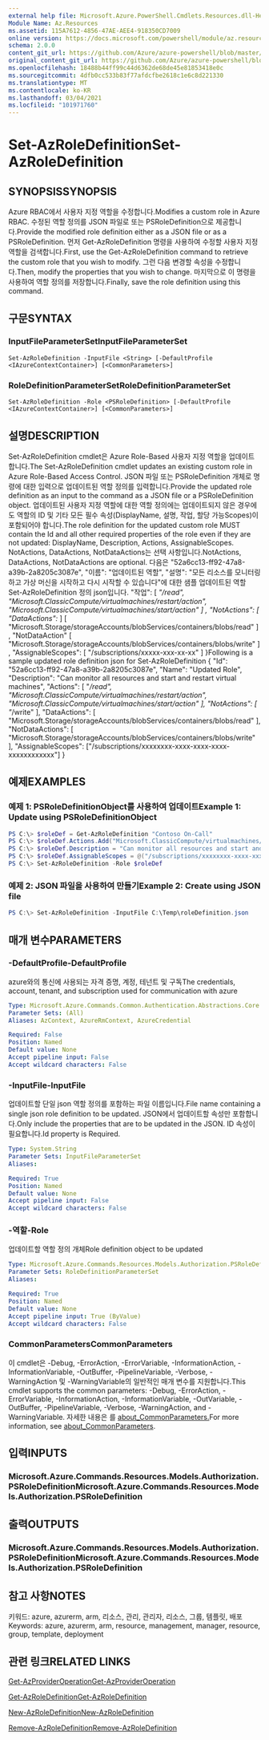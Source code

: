 ```yaml
---
external help file: Microsoft.Azure.PowerShell.Cmdlets.Resources.dll-Help.xml
Module Name: Az.Resources
ms.assetid: 115A7612-4856-47AE-AEE4-918350CD7009
online version: https://docs.microsoft.com/powershell/module/az.resources/set-azroledefinition
schema: 2.0.0
content_git_url: https://github.com/Azure/azure-powershell/blob/master/src/Resources/Resources/help/Set-AzRoleDefinition.md
original_content_git_url: https://github.com/Azure/azure-powershell/blob/master/src/Resources/Resources/help/Set-AzRoleDefinition.md
ms.openlocfilehash: 18488b44ff99c44d6362de68de45e81853418e0c
ms.sourcegitcommit: 4dfb0cc533b83f77afdcfbe2618c1e6c8d221330
ms.translationtype: MT
ms.contentlocale: ko-KR
ms.lasthandoff: 03/04/2021
ms.locfileid: "101971760"
---
```

# <span data-ttu-id="f83a8-101">Set-AzRoleDefinition</span><span class="sxs-lookup"><span data-stu-id="f83a8-101">Set-AzRoleDefinition</span></span>

## <span data-ttu-id="f83a8-102">SYNOPSIS</span><span class="sxs-lookup"><span data-stu-id="f83a8-102">SYNOPSIS</span></span>
<span data-ttu-id="f83a8-103">Azure RBAC에서 사용자 지정 역할을 수정합니다.</span><span class="sxs-lookup"><span data-stu-id="f83a8-103">Modifies a custom role in Azure RBAC.</span></span>
<span data-ttu-id="f83a8-104">수정된 역할 정의를 JSON 파일로 또는 PSRoleDefinition으로 제공합니다.</span><span class="sxs-lookup"><span data-stu-id="f83a8-104">Provide the modified role definition either as a JSON file or as a PSRoleDefinition.</span></span>
<span data-ttu-id="f83a8-105">먼저 Get-AzRoleDefinition 명령을 사용하여 수정할 사용자 지정 역할을 검색합니다.</span><span class="sxs-lookup"><span data-stu-id="f83a8-105">First, use the Get-AzRoleDefinition command to retrieve the custom role that you wish to modify.</span></span>
<span data-ttu-id="f83a8-106">그런 다음 변경할 속성을 수정합니다.</span><span class="sxs-lookup"><span data-stu-id="f83a8-106">Then, modify the properties that you wish to change.</span></span>
<span data-ttu-id="f83a8-107">마지막으로 이 명령을 사용하여 역할 정의를 저장합니다.</span><span class="sxs-lookup"><span data-stu-id="f83a8-107">Finally, save the role definition using this command.</span></span>

## <span data-ttu-id="f83a8-108">구문</span><span class="sxs-lookup"><span data-stu-id="f83a8-108">SYNTAX</span></span>

### <span data-ttu-id="f83a8-109">InputFileParameterSet</span><span class="sxs-lookup"><span data-stu-id="f83a8-109">InputFileParameterSet</span></span>
```
Set-AzRoleDefinition -InputFile <String> [-DefaultProfile <IAzureContextContainer>] [<CommonParameters>]
```

### <span data-ttu-id="f83a8-110">RoleDefinitionParameterSet</span><span class="sxs-lookup"><span data-stu-id="f83a8-110">RoleDefinitionParameterSet</span></span>
```
Set-AzRoleDefinition -Role <PSRoleDefinition> [-DefaultProfile <IAzureContextContainer>] [<CommonParameters>]
```

## <span data-ttu-id="f83a8-111">설명</span><span class="sxs-lookup"><span data-stu-id="f83a8-111">DESCRIPTION</span></span>
<span data-ttu-id="f83a8-112">Set-AzRoleDefinition cmdlet은 Azure Role-Based 사용자 지정 역할을 업데이트합니다.</span><span class="sxs-lookup"><span data-stu-id="f83a8-112">The Set-AzRoleDefinition cmdlet updates an existing custom role in Azure Role-Based Access Control.</span></span>
<span data-ttu-id="f83a8-113">JSON 파일 또는 PSRoleDefinition 개체로 명령에 대한 입력으로 업데이트된 역할 정의를 입력합니다.</span><span class="sxs-lookup"><span data-stu-id="f83a8-113">Provide the updated role definition as an input to the command as a JSON file or a PSRoleDefinition object.</span></span>
<span data-ttu-id="f83a8-114">업데이트된 사용자 지정 역할에 대한 역할 정의에는 업데이트되지 않은 경우에도 역할의 ID 및 기타 모든 필수 속성(DisplayName, 설명, 작업, 할당 가능Scopes)이 포함되어야 합니다.</span><span class="sxs-lookup"><span data-stu-id="f83a8-114">The role definition for the updated custom role MUST contain the Id and all other required properties of the role even if they are not updated: DisplayName, Description, Actions, AssignableScopes.</span></span>
<span data-ttu-id="f83a8-115">NotActions, DataActions, NotDataActions는 선택 사항입니다.</span><span class="sxs-lookup"><span data-stu-id="f83a8-115">NotActions, DataActions, NotDataActions are optional.</span></span>
<span data-ttu-id="f83a8-116">다음은 "52a6cc13-ff92-47a8-a39b-2a8205c3087e", "이름": "업데이트된 역할", "설명": "모든 리소스를 모니터링하고 가상 머신을 시작하고 다시 시작할 수 있습니다"에 대한 샘플 업데이트된 역할 Set-AzRoleDefinition 정의 json입니다. "작업": \[ *"/read", "Microsoft.ClassicCompute/virtualmachines/restart/action", "Microsoft.ClassicCompute/virtualmachines/start/action" \] , "NotActions": \[ "DataActions":* \] \[ "Microsoft.Storage/storageAccounts/blobServices/containers/blobs/read" \] , "NotDataAction" \[ "Microsoft.Storage/storageAccounts/blobServices/containers/blobs/write" \] , "AssignableScopes": \[ "/subscriptions/xxxxx-xxx-xx-xx" \] }</span><span class="sxs-lookup"><span data-stu-id="f83a8-116">Following is a sample updated role definition json for Set-AzRoleDefinition { "Id": "52a6cc13-ff92-47a8-a39b-2a8205c3087e", "Name": "Updated Role", "Description": "Can monitor all resources and start and restart virtual machines", "Actions": \[ "*/read", "Microsoft.ClassicCompute/virtualmachines/restart/action", "Microsoft.ClassicCompute/virtualmachines/start/action" \], "NotActions": \[ "*/write" \], "DataActions": \[ "Microsoft.Storage/storageAccounts/blobServices/containers/blobs/read" \], "NotDataActions": \[ "Microsoft.Storage/storageAccounts/blobServices/containers/blobs/write" \], "AssignableScopes": \["/subscriptions/xxxxxxxx-xxxx-xxxx-xxxx-xxxxxxxxxxxx"\] }</span></span>

## <span data-ttu-id="f83a8-117">예제</span><span class="sxs-lookup"><span data-stu-id="f83a8-117">EXAMPLES</span></span>

### <span data-ttu-id="f83a8-118">예제 1: PSRoleDefinitionObject를 사용하여 업데이트</span><span class="sxs-lookup"><span data-stu-id="f83a8-118">Example 1: Update using PSRoleDefinitionObject</span></span>
```powershell
PS C:\> $roleDef = Get-AzRoleDefinition "Contoso On-Call"
PS C:\> $roleDef.Actions.Add("Microsoft.ClassicCompute/virtualmachines/start/action")
PS C:\> $roleDef.Description = "Can monitor all resources and start and restart virtual machines"
PS C:\> $roleDef.AssignableScopes = @("/subscriptions/xxxxxxxx-xxxx-xxxx-xxxx-xxxxxxxxxxxx", "/subscriptions/xxxxxxxx-xxxx-xxxx-xxxx-xxxxxxxxxxxx")
PS C:\> Set-AzRoleDefinition -Role $roleDef
```

### <span data-ttu-id="f83a8-119">예제 2: JSON 파일을 사용하여 만들기</span><span class="sxs-lookup"><span data-stu-id="f83a8-119">Example 2: Create using JSON file</span></span>
```powershell
PS C:\> Set-AzRoleDefinition -InputFile C:\Temp\roleDefinition.json
```

## <span data-ttu-id="f83a8-120">매개 변수</span><span class="sxs-lookup"><span data-stu-id="f83a8-120">PARAMETERS</span></span>

### <span data-ttu-id="f83a8-121">-DefaultProfile</span><span class="sxs-lookup"><span data-stu-id="f83a8-121">-DefaultProfile</span></span>
<span data-ttu-id="f83a8-122">azure와의 통신에 사용되는 자격 증명, 계정, 테넌트 및 구독</span><span class="sxs-lookup"><span data-stu-id="f83a8-122">The credentials, account, tenant, and subscription used for communication with azure</span></span>

```yaml
Type: Microsoft.Azure.Commands.Common.Authentication.Abstractions.Core.IAzureContextContainer
Parameter Sets: (All)
Aliases: AzContext, AzureRmContext, AzureCredential

Required: False
Position: Named
Default value: None
Accept pipeline input: False
Accept wildcard characters: False
```

### <span data-ttu-id="f83a8-123">-InputFile</span><span class="sxs-lookup"><span data-stu-id="f83a8-123">-InputFile</span></span>
<span data-ttu-id="f83a8-124">업데이트할 단일 json 역할 정의를 포함하는 파일 이름입니다.</span><span class="sxs-lookup"><span data-stu-id="f83a8-124">File name containing a single json role definition to be updated.</span></span>
<span data-ttu-id="f83a8-125">JSON에서 업데이트할 속성만 포함합니다.</span><span class="sxs-lookup"><span data-stu-id="f83a8-125">Only include the properties that are to be updated in the JSON.</span></span>
<span data-ttu-id="f83a8-126">ID 속성이 필요합니다.</span><span class="sxs-lookup"><span data-stu-id="f83a8-126">Id property is Required.</span></span>

```yaml
Type: System.String
Parameter Sets: InputFileParameterSet
Aliases:

Required: True
Position: Named
Default value: None
Accept pipeline input: False
Accept wildcard characters: False
```

### <span data-ttu-id="f83a8-127">-역할</span><span class="sxs-lookup"><span data-stu-id="f83a8-127">-Role</span></span>
<span data-ttu-id="f83a8-128">업데이트할 역할 정의 개체</span><span class="sxs-lookup"><span data-stu-id="f83a8-128">Role definition object to be updated</span></span>

```yaml
Type: Microsoft.Azure.Commands.Resources.Models.Authorization.PSRoleDefinition
Parameter Sets: RoleDefinitionParameterSet
Aliases:

Required: True
Position: Named
Default value: None
Accept pipeline input: True (ByValue)
Accept wildcard characters: False
```

### <span data-ttu-id="f83a8-129">CommonParameters</span><span class="sxs-lookup"><span data-stu-id="f83a8-129">CommonParameters</span></span>
<span data-ttu-id="f83a8-130">이 cmdlet은 -Debug, -ErrorAction, -ErrorVariable, -InformationAction, -InformationVariable, -OutBuffer, -PipelineVariable, -Verbose, -WarningAction 및 -WarningVariable의 일반적인 매개 변수를 지원합니다.</span><span class="sxs-lookup"><span data-stu-id="f83a8-130">This cmdlet supports the common parameters: -Debug, -ErrorAction, -ErrorVariable, -InformationAction, -InformationVariable, -OutVariable, -OutBuffer, -PipelineVariable, -Verbose, -WarningAction, and -WarningVariable.</span></span> <span data-ttu-id="f83a8-131">자세한 내용은 를 [about_CommonParameters.](http://go.microsoft.com/fwlink/?LinkID=113216)</span><span class="sxs-lookup"><span data-stu-id="f83a8-131">For more information, see [about_CommonParameters](http://go.microsoft.com/fwlink/?LinkID=113216).</span></span>

## <span data-ttu-id="f83a8-132">입력</span><span class="sxs-lookup"><span data-stu-id="f83a8-132">INPUTS</span></span>

### <span data-ttu-id="f83a8-133">Microsoft.Azure.Commands.Resources.Models.Authorization.PSRoleDefinition</span><span class="sxs-lookup"><span data-stu-id="f83a8-133">Microsoft.Azure.Commands.Resources.Models.Authorization.PSRoleDefinition</span></span>

## <span data-ttu-id="f83a8-134">출력</span><span class="sxs-lookup"><span data-stu-id="f83a8-134">OUTPUTS</span></span>

### <span data-ttu-id="f83a8-135">Microsoft.Azure.Commands.Resources.Models.Authorization.PSRoleDefinition</span><span class="sxs-lookup"><span data-stu-id="f83a8-135">Microsoft.Azure.Commands.Resources.Models.Authorization.PSRoleDefinition</span></span>

## <span data-ttu-id="f83a8-136">참고 사항</span><span class="sxs-lookup"><span data-stu-id="f83a8-136">NOTES</span></span>
<span data-ttu-id="f83a8-137">키워드: azure, azurerm, arm, 리소스, 관리, 관리자, 리소스, 그룹, 템플릿, 배포</span><span class="sxs-lookup"><span data-stu-id="f83a8-137">Keywords: azure, azurerm, arm, resource, management, manager, resource, group, template, deployment</span></span>

## <span data-ttu-id="f83a8-138">관련 링크</span><span class="sxs-lookup"><span data-stu-id="f83a8-138">RELATED LINKS</span></span>

[<span data-ttu-id="f83a8-139">Get-AzProviderOperation</span><span class="sxs-lookup"><span data-stu-id="f83a8-139">Get-AzProviderOperation</span></span>](./Get-AzProviderOperation.md)

[<span data-ttu-id="f83a8-140">Get-AzRoleDefinition</span><span class="sxs-lookup"><span data-stu-id="f83a8-140">Get-AzRoleDefinition</span></span>](./Get-AzRoleDefinition.md)

[<span data-ttu-id="f83a8-141">New-AzRoleDefinition</span><span class="sxs-lookup"><span data-stu-id="f83a8-141">New-AzRoleDefinition</span></span>](./New-AzRoleDefinition.md)

[<span data-ttu-id="f83a8-142">Remove-AzRoleDefinition</span><span class="sxs-lookup"><span data-stu-id="f83a8-142">Remove-AzRoleDefinition</span></span>](./Remove-AzRoleDefinition.md)

